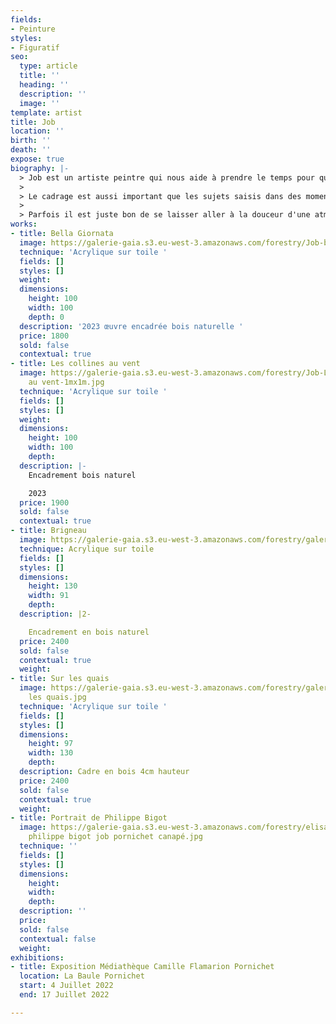 ```yaml
---
fields:
- Peinture
styles:
- Figuratif
seo:
  type: article
  title: ''
  heading: ''
  description: ''
  image: ''
template: artist
title: Job
location: ''
birth: ''
death: ''
expose: true
biography: |-
  > Job est un artiste peintre qui nous aide à prendre le temps pour que nos souvenirs apparaissent inondés par une lumière solaire et une palette de couleurs chaudes comme le sable.
  >
  > Le cadrage est aussi important que les sujets saisis dans des moments de vie discrets, simples et heureux. Tout en traits, perspectives et lignes de fuite, la ville devient décors de cinéma propice à laisser notre imagination raconter la suite de l'histoire.
  >
  > Parfois il est juste bon de se laisser aller à la douceur d'une atmosphère légère.
works:
- title: Bella Giornata
  image: https://galerie-gaia.s3.eu-west-3.amazonaws.com/forestry/Job-bella giornata-100x100.jpg
  technique: 'Acrylique sur toile '
  fields: []
  styles: []
  weight: 
  dimensions:
    height: 100
    width: 100
    depth: 0
  description: '2023 œuvre encadrée bois naturelle '
  price: 1800
  sold: false
  contextual: true
- title: Les collines au vent
  image: https://galerie-gaia.s3.eu-west-3.amazonaws.com/forestry/Job-Les Collines
    au vent-1mx1m.jpg
  technique: 'Acrylique sur toile '
  fields: []
  styles: []
  weight: 
  dimensions:
    height: 100
    width: 100
    depth: 
  description: |-
    Encadrement bois naturel

    2023
  price: 1900
  sold: false
  contextual: true
- title: Brigneau
  image: https://galerie-gaia.s3.eu-west-3.amazonaws.com/forestry/galerie-gaia-Job-Brigneau-1300x820.jpg
  technique: Acrylique sur toile
  fields: []
  styles: []
  dimensions:
    height: 130
    width: 91
    depth: 
  description: |2-

    Encadrement en bois naturel
  price: 2400
  sold: false
  contextual: true
  weight: 
- title: Sur les quais
  image: https://galerie-gaia.s3.eu-west-3.amazonaws.com/forestry/galerie-gaia-job-sur
    les quais.jpg
  technique: 'Acrylique sur toile '
  fields: []
  styles: []
  dimensions:
    height: 97
    width: 130
    depth: 
  description: Cadre en bois 4cm hauteur
  price: 2400
  sold: false
  contextual: true
  weight: 
- title: Portrait de Philippe Bigot
  image: https://galerie-gaia.s3.eu-west-3.amazonaws.com/forestry/elisabeth givre-
    philippe bigot job pornichet canapé.jpg
  technique: ''
  fields: []
  styles: []
  dimensions:
    height: 
    width: 
    depth: 
  description: ''
  price: 
  sold: false
  contextual: false
  weight: 
exhibitions:
- title: Exposition Médiathèque Camille Flamarion Pornichet
  location: La Baule Pornichet
  start: 4 Juillet 2022
  end: 17 Juillet 2022

---
```

